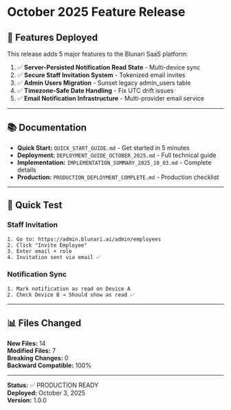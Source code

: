 # October 2025 Feature Release

## 🎯 Features Deployed

This release adds 5 major features to the Blunari SaaS platform:

1. ✅ **Server-Persisted Notification Read State** - Multi-device sync
2. ✅ **Secure Staff Invitation System** - Tokenized email invites  
3. ✅ **Admin Users Migration** - Sunset legacy admin_users table
4. ✅ **Timezone-Safe Date Handling** - Fix UTC drift issues
5. ✅ **Email Notification Infrastructure** - Multi-provider email service

---

## 📚 Documentation

- **Quick Start:** `QUICK_START_GUIDE.md` - Get started in 5 minutes
- **Deployment:** `DEPLOYMENT_GUIDE_OCTOBER_2025.md` - Full technical guide
- **Implementation:** `IMPLEMENTATION_SUMMARY_2025_10_03.md` - Complete details
- **Production:** `PRODUCTION_DEPLOYMENT_COMPLETE.md` - Production checklist

---

## 🚀 Quick Test

### Staff Invitation
```
1. Go to: https://admin.blunari.ai/admin/employees
2. Click "Invite Employee"
3. Enter email + role
4. Invitation sent via email ✅
```

### Notification Sync
```
1. Mark notification as read on Device A
2. Check Device B → Should show as read ✅
```

---

## 📊 Files Changed

**New Files:** 14  
**Modified Files:** 7  
**Breaking Changes:** 0  
**Backward Compatible:** 100%

---

**Status:** ✅ PRODUCTION READY  
**Deployed:** October 3, 2025  
**Version:** 1.0.0


